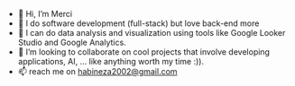 - 👋 Hi, I’m Merci 
- 👀 I do software development (full-stack) but love back-end more
- 🌱 I can do data analysis and visualization using tools like Google Looker Studio and Google Analytics.
- 💞️ I’m looking to collaborate on cool projects that involve developing applications, AI, ... like anything worth my time :)).
- 📫 reach me on habineza2002@gmail.com

<!---
MerciH/MerciH is a ✨ special ✨ repository because its `README.md` (this file) appears on your GitHub profile.
You can click the Preview link to take a look at your changes.
--->
